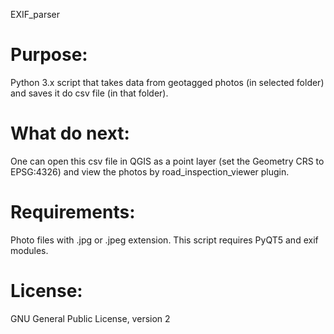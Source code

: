 EXIF_parser

# Purpose:
Python 3.x script that takes data from geotagged photos (in selected folder) and saves it do csv file (in that folder).

# What do next:
One can open this csv file in QGIS as a point layer (set the Geometry CRS to EPSG:4326) and view the photos by road_inspection_viewer plugin.


# Requirements:
Photo files with .jpg or .jpeg extension.
This script requires PyQT5 and exif modules.

# License:
GNU General Public License, version 2


